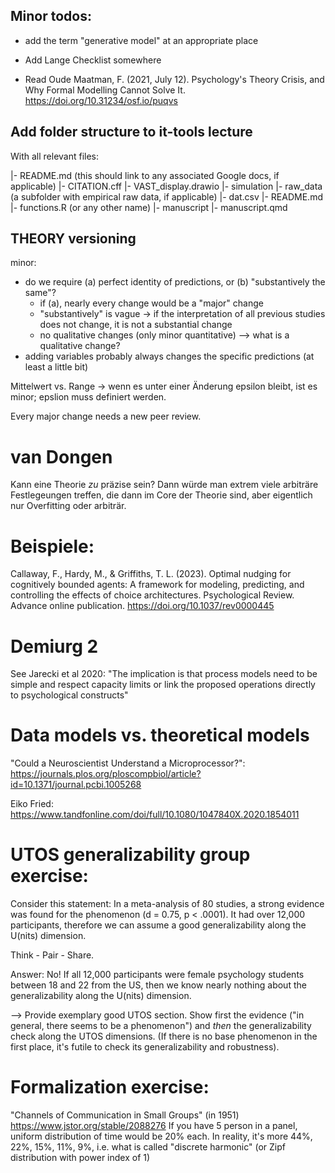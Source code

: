 ## Minor todos:

- add the term "generative model" at an appropriate place

- Add Lange Checklist somewhere
- Read Oude Maatman, F. (2021, July 12). Psychology's Theory Crisis, and Why Formal Modelling Cannot Solve It. https://doi.org/10.31234/osf.io/puqvs


## Add folder structure to it-tools lecture

With all relevant files:

|- README.md (this should link to any associated Google docs, if applicable)
|- CITATION.cff
|- VAST_display.drawio
|- simulation
     |- raw_data (a subfolder with empirical raw data, if applicable)
	      |- dat.csv
	 |- README.md
     |- functions.R (or any other name)
|- manuscript
     |- manuscript.qmd



## THEORY versioning
minor:
- do we require (a) perfect identity of predictions, or (b) "substantively the same"?
	- if (a), nearly every change would be a "major" change
	- "substantively" is vague -> if the interpretation of all previous studies does not change, it is not a substantial change
	- no qualitative changes (only minor quantitative) --> what is a qualitative change?
- adding variables probably always changes the specific predictions (at least a little bit)

Mittelwert vs. Range -> wenn es unter einer Änderung epsilon bleibt, ist es minor; epslion muss definiert werden.


Every major change needs a new peer review.

# van Dongen

Kann eine Theorie *zu* präzise sein? Dann würde man extrem viele arbiträre Festlegeungen treffen, die dann im Core der Theorie sind, aber eigentlich nur Overfitting oder arbiträr.


# Beispiele:

Callaway, F., Hardy, M., & Griffiths, T. L. (2023). Optimal nudging for cognitively bounded agents: A framework for modeling, predicting, and controlling the effects of choice architectures. Psychological Review. Advance online publication. https://doi.org/10.1037/rev0000445

# Demiurg 2

See Jarecki et al 2020:
"The implication is that process models need to be simple and respect capacity limits or link the proposed operations directly to psychological constructs"

# Data models vs. theoretical models

"Could a Neuroscientist Understand a Microprocessor?":
https://journals.plos.org/ploscompbiol/article?id=10.1371/journal.pcbi.1005268

Eiko Fried: https://www.tandfonline.com/doi/full/10.1080/1047840X.2020.1854011

# UTOS generalizability group exercise:

Consider this statement: In a meta-analysis of 80 studies, a strong evidence was found for the phenomenon (d = 0.75, p < .0001). It had over 12,000 participants, therefore we can assume a good generalizability along the U(nits) dimension.

Think - Pair - Share.

Answer: No! If all 12,000 participants were female psychology students between 18 and 22 from the US, then we know nearly nothing about the generalizability along the U(nits) dimension.

--> Provide exemplary good UTOS section.
Show first the evidence ("in general, there seems to be a phenomenon") and *then* the generalizability check along the UTOS dimensions. (If there is no base phenomenon in the first place, it's futile to check its generalizability and robustness).


# Formalization exercise:

"Channels of Communication in Small Groups"  (in 1951) https://www.jstor.org/stable/2088276 If you have 5 person in a panel, uniform distribution of time would be 20% each. In reality, it's more 44%, 22%, 15%, 11%,  9%, i.e. what is called "discrete harmonic" (or Zipf distribution with power index of 1)